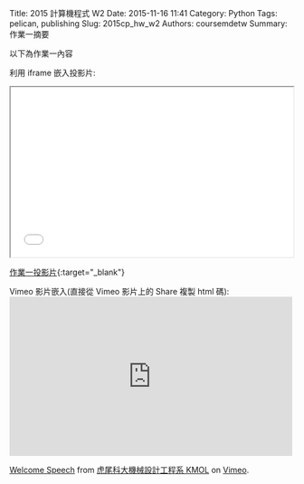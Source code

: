 Title: 2015 計算機程式 W2
Date: 2015-11-16 11:41
Category: Python
Tags: pelican, publishing
Slug: 2015cp_hw_w2
Authors: coursemdetw
Summary: 作業一摘要

以下為作業一內容

利用 iframe 嵌入投影片:

<iframe src="40423143_cp_w2_p.html" width="500" height="300"></iframe>

[作業一投影片](40423143_cp_w2_p.html){:target="_blank"}

Vimeo 影片嵌入(直接從 Vimeo 影片上的 Share 複製 html 碼):<iframe src="https://player.vimeo.com/video/137724068" width="500" height="281" frameborder="0" webkitallowfullscreen mozallowfullscreen allowfullscreen></iframe> <p><a href="https://vimeo.com/137724068">Welcome Speech</a> from <a href="https://vimeo.com/user24079973">虎尾科大機械設計工程系 KMOL</a> on <a href="https://vimeo.com">Vimeo</a>.</p>


